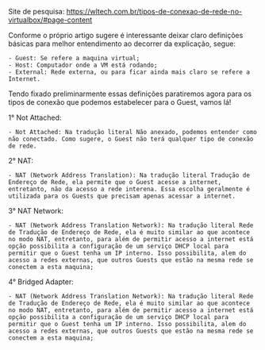 Site de pesquisa: https://wltech.com.br/tipos-de-conexao-de-rede-no-virtualbox/#page-content


Conforme o próprio artigo sugere é interessante deixar claro definições básicas para melhor entendimento ao decorrer da explicação, segue:
    
    - Guest: Se refere a maquina virtual;
    - Host: Computador onde a VM está rodando;
    - External: Rede externa, ou para ficar ainda mais claro se refere a Internet.
   
Tendo fixado preliminarmente essas definições paratiremos agora para os tipos de conexão que podemos estabelecer para o Guest, vamos lá!

1° Not Attached:

    - Not Attached: Na tradução literal Não anexado, podemos entender como não conectado. Como sugere, o Guest não terá qualquer tipo de conexão de rede.
 
2° NAT:

    - NAT (Network Address Translation): Na tradução literal Tradução de Endereço de Rede, ela permite que o Guest acesse a internet, entretanto, não da acesso a rede interena. Essa escolha geralmente é utilizada para os Guests que precisam apenas acessar a internet.

3° NAT Network:

    - NAT (Network Address Translation Network): Na tradução literal Rede de Tradução de Endereço de Rede, ela é muito similar ao que acontece no modo NAT, entretanto, para além de permitir acesso a internet está opção possibilita a configuração de um serviço DHCP local para permitir que o Guest tenha um IP interno. Isso possibilita, alem do acesso a redes externas, que outros Guests que estão na mesma rede se conectem a esta maquina;
    
4° Bridged Adapter:

    - NAT (Network Address Translation Network): Na tradução literal Rede de Tradução de Endereço de Rede, ela é muito similar ao que acontece no modo NAT, entretanto, para além de permitir acesso a internet está opção possibilita a configuração de um serviço DHCP local para permitir que o Guest tenha um IP interno. Isso possibilita, alem do acesso a redes externas, que outros Guests que estão na mesma rede se conectem a esta maquina;
 
